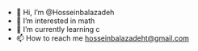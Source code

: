 - 👋 Hi, I’m @Hosseinbalazadeh
- 👀 I’m interested in math
- 🌱 I’m currently learning c
- 📫 How to reach me hosseinbalazadeht@gmail.com

<!---
Hosseinbalazadeh/Hosseinbalazadeh is a ✨ special ✨ repository because its `README.md` (this file) appears on your GitHub profile.
You can click the Preview link to take a look at your changes.
--->
